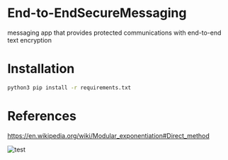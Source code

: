 # End-to-EndSecureMessaging

messaging app that provides protected communications with end-to-end text encryption

# Installation
```bash
python3 pip install -r requirements.txt
```



# References

https://en.wikipedia.org/wiki/Modular_exponentiation#Direct_method

![test](https://github.com/hsmethurst/End-to-EndSecureMessaging/assets/57690423/d116ca7a-7d2c-460c-81cc-4e8559f2d172)

